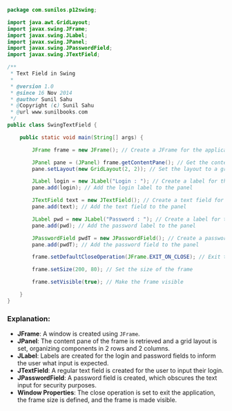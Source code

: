 
```java
package com.sunilos.p12swing;

import java.awt.GridLayout;
import javax.swing.JFrame;
import javax.swing.JLabel;
import javax.swing.JPanel;
import javax.swing.JPasswordField;
import javax.swing.JTextField;

/**
 * Text Field in Swing
 * 
 * @version 1.0
 * @since 16 Nov 2014
 * @author Sunil Sahu
 * @Copyright (c) Sunil Sahu
 * @url www.sunilbooks.com
 */
public class SwingTextField {

    public static void main(String[] args) {

        JFrame frame = new JFrame(); // Create a JFrame for the application

        JPanel pane = (JPanel) frame.getContentPane(); // Get the content pane of the frame
        pane.setLayout(new GridLayout(2, 2)); // Set the layout to a grid with 2 rows and 2 columns

        JLabel login = new JLabel("Login : "); // Create a label for the login field
        pane.add(login); // Add the login label to the panel

        JTextField text = new JTextField(); // Create a text field for user input
        pane.add(text); // Add the text field to the panel

        JLabel pwd = new JLabel("Password : "); // Create a label for the password field
        pane.add(pwd); // Add the password label to the panel

        JPasswordField pwdT = new JPasswordField(); // Create a password field to hide user input
        pane.add(pwdT); // Add the password field to the panel

        frame.setDefaultCloseOperation(JFrame.EXIT_ON_CLOSE); // Exit the application when the window is closed

        frame.setSize(200, 80); // Set the size of the frame

        frame.setVisible(true); // Make the frame visible

    }
}
```

### Explanation:
- **JFrame**: A window is created using `JFrame`.
- **JPanel**: The content pane of the frame is retrieved and a grid layout is set, organizing components in 2 rows and 2 columns.
- **JLabel**: Labels are created for the login and password fields to inform the user what input is expected.
- **JTextField**: A regular text field is created for the user to input their login.
- **JPasswordField**: A password field is created, which obscures the text input for security purposes.
- **Window Properties**: The close operation is set to exit the application, the frame size is defined, and the frame is made visible.
